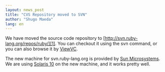 ```yaml
---
layout: news_post
title: "CVS Repository moved to SVN"
author: "Shugo Maeda"
lang: en
---
```


We have moved the source code repository to
[http://svn.ruby-lang.org/repos/ruby/][1]. You can checkout it using the
svn command, or you can also browse it by [ViewVC][2].

The new machine for svn.ruby-lang.org is provided by [Sun
Microsystems][3]. We are using [Solaris 10][4] on the new machine, and
it works pretty well.



[1]: http://svn.ruby-lang.org/repos/ruby/
[2]: http://svn.ruby-lang.org/cgi-bin/viewvc.cgi?root=ruby
[3]: http://www.sun.com
[4]: http://www.sun.com/software/solaris/
